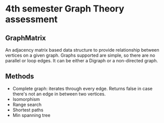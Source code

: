 # 4th semester Graph Theory assessment

## GraphMatrix
An adjacency matrix based data structure to provide relationship between vertices on a given graph.
Graphs supported are simple, so there are no parallel or loop edges.
It can be either a Digraph or a non-directed graph.

## Methods
<ul>
    <li>Complete graph: iterates through every edge. Returns false in case there's not an edge in between two vertices.</li>
    <li>Isomorphism</li>
    <li>Range search</li>
    <li>Shortest paths</li>
    <li>Min spanning tree</li>
</ul>
